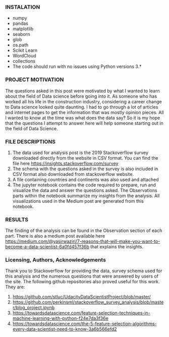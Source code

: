 ### INSTALATION
- numpy
- pandas
- matplotlib
- seaborn
- glob
- os.path
- Scikit Learn
- WordCloud
- collections
- The code should run with no issues using Python versions 3.*

### PROJECT MOTIVATION
The questions asked in this post were motivated by what I wanted to learn about the field of Data science before going into it. As someone who has worked all his life in the construction industry, considering a career change to Data science looked quite daunting. I had to go through a lot of articles and internet pages to get the information that was mostly opinion pieces. All I wanted to know at the time was what does the data say?
So it is my hope that the questions I attempt to answer here will help someone starting out in the field of Data Science.

### FILE DESCRIPTIONS
1. The data used for analysis post is the 2019 Stackoverflow survey downloaded directly from the website in CSV format. You can find the file here https://insights.stackoverflow.com/survey
2. The schema with the questions asked in the survey is also included in CSV format also downloaded from stackoverflow website.
3. A file containing countries and continents was also used and attached
4. The jupyter notebook contains the code required to prepare, run and visualize the data and answer the questions asked. The Observations parts within the notebook summarize my insights from the analysis. All visualizations used in the Medium post are generated from this notebook.


### RESULTS
The finding of the analysis can be found in the Observation section of each part. There is also a medium post available here https://medium.com/@yasirwaziri/7-reasons-that-will-make-you-want-to-become-a-data-scientist-6a0fd457f36b that explains the insights.

### Licensing, Authors, Acknowledgements
Thank you to Stackoverflow for providing the data, survey schema used for this analysis and the numerous questions that were answered by users of the site.
The following github repositories also proved useful for this work. They are:
1. https://github.com/stluc/UdacityDataScientistProject/blob/master/
2. https://github.com/perkinsml/stackoverflow_survey_analysis/blob/master/blog_project.ipynb
3. https://towardsdatascience.com/feature-selection-techniques-in-machine-learning-with-python-f24e7da3f36e
4. https://towardsdatascience.com/the-5-feature-selection-algorithms-every-data-scientist-need-to-know-3a6b566efd2
